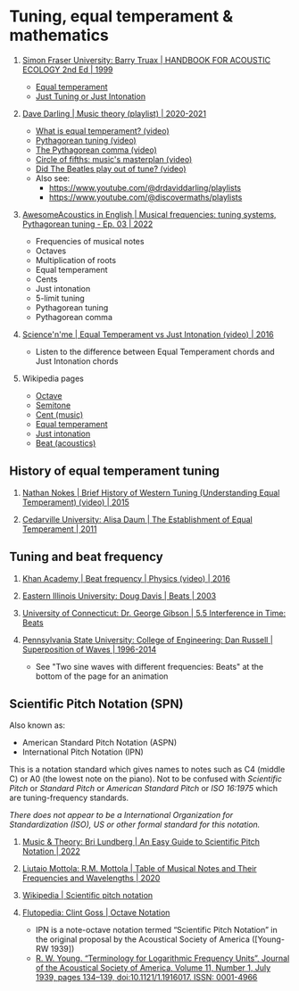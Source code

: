 # Tuning, equal temperament & mathematics

1. [Simon Fraser University: Barry Truax | HANDBOOK FOR ACOUSTIC ECOLOGY 2nd Ed | 1999](https://www.sfu.ca/sonic-studio-webdav/handbook/index.html)
   - [Equal temperament](https://www.sfu.ca/sonic-studio-webdav/handbook/Equal_Temperament.html)
   - [Just Tuning or Just Intonation](https://www.sfu.ca/sonic-studio-webdav/handbook/Just_Tuning.html)


1. [Dave Darling | Music theory (playlist) | 2020-2021](https://www.youtube.com/playlist?list=PLl8fINkcK7aNEnM_p1RfTk9a3DPXZOv74)
   - [What is equal temperament? (video)](https://www.youtube.com/watch?v=FWN0JJGQyvk)
   - [Pythagorean tuning (video)](https://www.youtube.com/watch?v=510oXj_eBQI)
   - [The Pythagorean comma (video)](https://www.youtube.com/watch?v=XI4q4LkueN8)
   - [Circle of fifths: music's masterplan (video)](https://www.youtube.com/watch?v=IO9G4UG7M4I)
   - [Did The Beatles play out of tune? (video)](https://www.youtube.com/watch?v=-GPgaMmft88)
   - Also see:
     * https://www.youtube.com/@drdaviddarling/playlists
     * https://www.youtube.com/@discovermaths/playlists

1. [AwesomeAcoustics in English | Musical frequencies: tuning systems, Pythagorean tuning - Ep. 03 | 2022](https://www.youtube.com/watch?v=mTnqbXg-dgc)
   - Frequencies of musical notes
   - Octaves
   - Multiplication of roots
   - Equal temperament
   - Cents
   - Just intonation
   - 5-limit tuning
   - Pythagorean tuning
   - Pythagorean comma

1. [Science'n'me | Equal Temperament vs Just Intonation (video) | 2016](https://www.youtube.com/watch?v=Yqa2Hbb_eIs)
   - Listen to the difference between Equal Temperament chords and Just Intonation chords

1. Wikipedia pages
   - [Octave](https://en.wikipedia.org/wiki/Octave)
   - [Semitone](https://en.wikipedia.org/wiki/Semitone)
   - [Cent (music)](https://en.wikipedia.org/wiki/Cent_(music))
   - [Equal temperament](https://en.wikipedia.org/wiki/Equal_temperament)
   - [Just intonation](https://en.wikipedia.org/wiki/Just_intonation)
   - [Beat (acoustics)](https://en.wikipedia.org/wiki/Beat_(acoustics))


## History of equal temperament tuning

1. [Nathan Nokes | Brief History of Western Tuning (Understanding Equal Temperament) (video) | 2015](https://www.youtube.com/watch?v=wUBkbrvCmGA)

1. [Cedarville University: Alisa Daum | The Establishment of Equal Temperament | 2011](https://digitalcommons.cedarville.edu/cgi/viewcontent.cgi?article=1005&context=music_and_worship_student_presentations)


## Tuning and beat frequency

1. [Khan Academy | Beat frequency | Physics (video) | 2016](https://www.youtube.com/watch?v=Ca91iOVGd9A)

1. [Eastern Illinois University: Doug Davis | Beats | 2003](https://ux1.eiu.edu/~cfadd/3050/Ch12Sound/beats.html)

1. [University of Connecticut: Dr. George Gibson | 5.5 Interference in Time: Beats](https://www.phys.uconn.edu/~gibson/Notes/Section5_5/Sec5_5.htm)

1. [Pennsylvania State University: College of Engineering: Dan Russell | Superposition of Waves | 1996-2014](https://www.acs.psu.edu/drussell/Demos/superposition/superposition.html)
   - See "Two sine waves with different frequencies: Beats" at the bottom of the page for an animation


## Scientific Pitch Notation (SPN)

Also known as:
- American Standard Pitch Notation (ASPN)
- International Pitch Notation (IPN)

This is a notation standard which gives names to notes such as C4 (middle C) or A0 (the lowest note on the piano).
Not to be confused with *Scientific Pitch* or *Standard Pitch* or *American Standard Pitch* or *ISO 16:1975* which are tuning-frequency standards.

*There does not appear to be a International Organization for Standardization (ISO), US or other formal standard for this notation.*


1. [Music & Theory: Bri Lundberg | An Easy Guide to Scientific Pitch Notation | 2022](https://www.musicandtheory.com/an-easy-guide-to-scientific-pitch-notation/)

1. [Liutaio Mottola: R.M. Mottola | Table of Musical Notes and Their Frequencies and Wavelengths | 2020](https://www.liutaiomottola.com/formulae/freqtab.htm)

1. [Wikipedia | Scientific pitch notation](https://en.wikipedia.org/wiki/Scientific_pitch_notation)

1. [Flutopedia: Clint Goss | Octave Notation](https://www.flutopedia.com/octave_notation.htm)
   - IPN is a note-octave notation termed “Scientific Pitch Notation” in the original proposal by the Acoustical Society of America ([Young-RW 1939])
   - [R. W. Young. “Terminology for Logarithmic Frequency Units”, Journal of the Acoustical Society of America, Volume 11, Number 1, July 1939, pages 134–139, doi:10.1121/1.1916017. ISSN: 0001-4966](http://dx.doi.org/10.1121/1.1916017)

